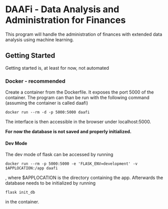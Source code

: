 # DAAFi - Data Analysis and Administration for Finances

This program will handle the administration of finances with extended data analysis using machine learning.

## Getting Started

Getting started is, at least for now, not automated

### Docker - recommended

Create a container from the Dockerfile. It exposes the port 5000 of the container. The program can than be run with the following command (assuming the container is called daafi)

`docker run --rm -d -p 5000:5000 daafi`

The interface is then accessible in the browser under localhost:5000.

**For now the database is not saved and properly initialized.**

#### Dev Mode

The dev mode of flask can be accessed by running

`docker run --rm -p 5000:5000 -e 'FLASK_ENV=development' -v $APPLOCATION:/app daafi`

, where $APPLOCATION is the directory containing the app. Afterwards the database needs to be initialized by running

`flask init_db`

in the container.
